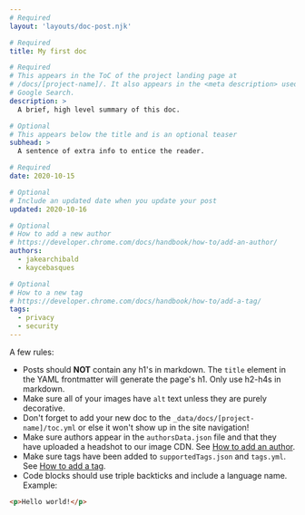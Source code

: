 ```yaml
---
# Required
layout: 'layouts/doc-post.njk'

# Required
title: My first doc

# Required
# This appears in the ToC of the project landing page at
# /docs/[project-name]/. It also appears in the <meta description> used in 
# Google Search.
description: >
  A brief, high level summary of this doc.

# Optional
# This appears below the title and is an optional teaser
subhead: >
  A sentence of extra info to entice the reader.

# Required
date: 2020-10-15

# Optional
# Include an updated date when you update your post
updated: 2020-10-16

# Optional
# How to add a new author
# https://developer.chrome.com/docs/handbook/how-to/add-an-author/
authors:
  - jakearchibald
  - kaycebasques

# Optional
# How to a new tag
# https://developer.chrome.com/docs/handbook/how-to/add-a-tag/
tags:
  - privacy
  - security
---
```


A few rules:

- Posts should **NOT** contain any h1's in markdown. The `title` element in the
  YAML frontmatter will generate the page's h1. Only use h2-h4s in markdown.
- Make sure all of your images have `alt` text unless they are purely
  decorative.
- Don't forget to add your new doc to the `_data/docs/[project-name]/toc.yml` or
  else it won't show up in the site navigation!
- Make sure authors appear in the `authorsData.json` file and that they have
  uploaded a headshot to our image CDN. See [How to add an author](https://developer.chrome.com/docs/handbook/how-to/add-an-author/).
- Make sure tags have been added to `supportedTags.json` and `tags.yml`. See [How to add a tag](https://developer.chrome.com/docs/handbook/how-to/add-a-tag/).
- Code blocks should use triple backticks and include a language name. Example:

```html
<p>Hello world!</p>
```